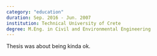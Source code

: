 ```yaml
---
category: "education"
duration: Sep. 2016 - Jun. 2007
institution: Technical University of Crete
degree: M.Eng. in Civil and Environmental Engineering
---
```


Thesis was about being kinda ok.
